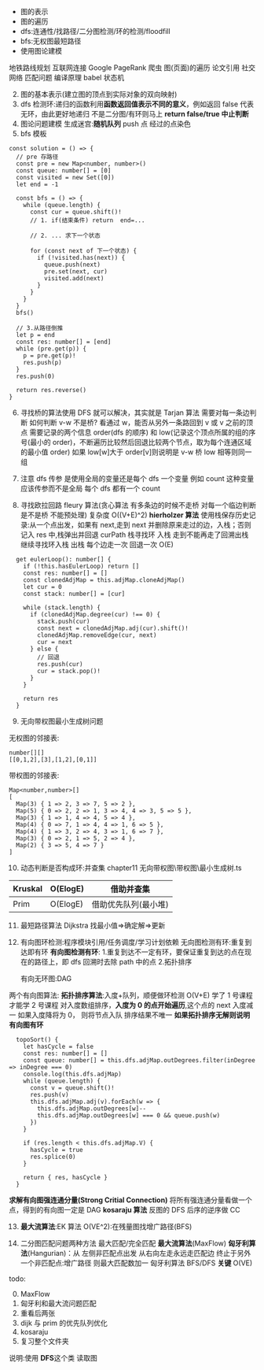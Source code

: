 - 图的表示
- 图的遍历
- dfs:连通性/找路径/二分图检测/环的检测/floodfill
- bfs:无权图最短路径
- 使用图论建模

地铁路线规划
互联网连接 Google PageRank
爬虫 图(页面)的遍历
论文引用
社交网络
匹配问题
编译原理 babel
状态机

2. 图的基本表示(建立图的顶点到实际对象的双向映射)
3. dfs 检测环:递归的函数利用**函数返回值表示不同的意义**，例如返回 false 代表无环，由此更好地递归 不是二分图/有环则马上 **return false/true 中止判断**
4. 图论问题建模
   生成迷宫:**随机队列** push 点 经过的点染色
5. bfs 模板

```TS
const solution = () => {
  // pre 存路径
  const pre = new Map<number, number>()
  const queue: number[] = [0]
  const visited = new Set([0])
  let end = -1

  const bfs = () => {
    while (queue.length) {
      const cur = queue.shift()!
      // 1. if(结束条件) return  end=...

      // 2. ... 求下一个状态

      for (const next of 下一个状态) {
        if (!visited.has(next)) {
          queue.push(next)
          pre.set(next, cur)
          visited.add(next)
        }
      }
    }
  }
  bfs()

  // 3.从路径倒推
  let p = end
  const res: number[] = [end]
  while (pre.get(p)) {
    p = pre.get(p)!
    res.push(p)
  }
  res.push(0)

  return res.reverse()
}

```

6. 寻找桥的算法使用 DFS 就可以解决，其实就是 Tarjan 算法
   需要对每一条边判断
   如何判断 v-w 不是桥? 看通过 w，能否从另外一条路回到 v 或 v 之前的顶点
   需要记录的两个信息 order(dfs 的顺序) 和 low(记录这个顶点所属的组的序号(最小的 order)，不断遍历比较然后回退比较两个节点，取为每个连通区域的最小值 order)
   如果 low[w]大于 order[v]则说明是 v-w 桥 low 相等则同一组

7. 注意 dfs 传参 是使用全局的变量还是每个 dfs 一个变量
   例如 count 这种变量应该传参而不是全局 每个 dfs 都有一个 count

8. 寻找欧拉回路
   fleury 算法(贪心算法 有多条边的时候不走桥 对每一个临边判断是不是桥 不能预处理) 复杂度 O((V+E)^2)
   **hierholzer 算法**
   使用栈保存历史记录:从一个点出发，如果有 next,走到 next 并删除原来走过的边，入栈；否则记入 res 中,栈弹出并回退
   curPath 栈寻找环 入栈 走到不能再走了回溯出栈 继续寻找环入栈 出栈
   每个边走一次 回退一次 O(E)

```JS
  get eulerLoop(): number[] {
    if (!this.hasEulerLoop) return []
    const res: number[] = []
    const clonedAdjMap = this.adjMap.cloneAdjMap()
    let cur = 0
    const stack: number[] = [cur]

    while (stack.length) {
      if (clonedAdjMap.degree(cur) !== 0) {
        stack.push(cur)
        const next = clonedAdjMap.adj(cur).shift()!
        clonedAdjMap.removeEdge(cur, next)
        cur = next
      } else {
        // 回退
        res.push(cur)
        cur = stack.pop()!
      }
    }

    return res
  }
```

9. 无向带权图最小生成树问题

无权图的邻接表:

```TS
number[][]
[[0,1,2],[3],[1,2],[0,1]]
```

带权图的邻接表:

```TS
Map<number,number>[]
[
  Map(3) { 1 => 2, 3 => 7, 5 => 2 },
  Map(5) { 0 => 2, 2 => 1, 3 => 4, 4 => 3, 5 => 5 },
  Map(3) { 1 => 1, 4 => 4, 5 => 4 },
  Map(4) { 0 => 7, 1 => 4, 4 => 1, 6 => 5 },
  Map(4) { 1 => 3, 2 => 4, 3 => 1, 6 => 7 },
  Map(3) { 0 => 2, 1 => 5, 2 => 4 },
  Map(2) { 3 => 5, 4 => 7 }
]
```

10. 动态判断是否构成环:并查集
    chapter11 无向带权图\带权图\最小生成树.ts

| Kruskal | O(ElogE) | 借助并查集           |
| ------- | -------- | -------------------- |
| Prim    | O(ElogE) | 借助优先队列(最小堆) |

11. 最短路径算法
    Dijkstra 找最小值=>确定解=>更新

12. 有向图环检测:程序模块引用/任务调度/学习计划依赖
    无向图检测有环:重复到达即有环
    **有向图检测有环**: 1.重复到达不一定有环，要保证重复到达的点在现在的路径上，即 dfs 回溯时去除 path 中的点 2.拓扑排序

    有向无环图:DAG

两个有向图算法:
**拓扑排序算法**:入度+队列，顺便做环检测 O(V+E)
学了 1 号课程才能学 2 号课程
对入度数组排序，**入度为 0 的点开始遍历**,这个点的 next 入度减一
如果入度降将为 0， 则将节点入队
排序结果不唯一
**如果拓扑排序无解则说明有向图有环**

```TS
  topoSort() {
    let hasCycle = false
    const res: number[] = []
    const queue: number[] = this.dfs.adjMap.outDegrees.filter(inDegree => inDegree === 0)
    console.log(this.dfs.adjMap)
    while (queue.length) {
      const v = queue.shift()!
      res.push(v)
      this.dfs.adjMap.adj(v).forEach(w => {
        this.dfs.adjMap.outDegrees[w]--
        this.dfs.adjMap.outDegrees[w] === 0 && queue.push(w)
      })
    }

    if (res.length < this.dfs.adjMap.V) {
      hasCycle = true
      res.splice(0)
    }

    return { res, hasCycle }
  }
```

**求解有向图强连通分量(Strong Critial Connection)**
将所有强连通分量看做一个点，得到的有向图一定是 DAG
**kosaraju 算法**
反图的 DFS 后序的逆序做 CC

13. **最大流算法**:EK 算法 O(VE^2):在残量图找增广路径(BFS)

14. 二分图匹配问题两种方法
    最大匹配/完全匹配
    **最大流算法**(MaxFlow)
    **匈牙利算法**(Hangurian)：从 左侧非匹配点出发 从右向左走永远走匹配边 终止于另外一个非匹配点:增广路径
    则最大匹配数加一
    匈牙利算法 BFS/DFS **关键** O(VE)

todo:

0. MaxFlow
1. 匈牙利和最大流问题匹配
2. 重看后两张
3. dijk 与 prim 的优先队列优化
4. kosaraju
5. 复习整个文件夹

说明:使用 **DFS**这个类 读取图

